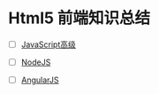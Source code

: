 # Html5 前端知识总结

- [ ] [JavaScript高级](https://github.com/colg-cloud/Html5/tree/master/JSAdvance)
- [ ] [NodeJS](https://github.com/colg-cloud/Html5/tree/master/NodeJs)
- [ ] [AngularJS](https://github.com/colg-cloud/Html5/tree/master/AngularJS)

